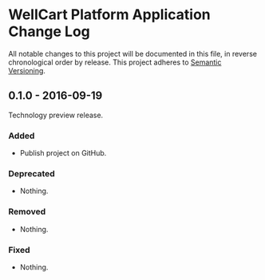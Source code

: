 WellCart Platform Application Change Log
============================

All notable changes to this project will be documented in this file, in reverse chronological order by release.
This project adheres to [Semantic Versioning](http://semver.org/).

## 0.1.0 - 2016-09-19

Technology preview release.

### Added

- Publish project on GitHub.

### Deprecated

- Nothing.

### Removed

- Nothing.

### Fixed

- Nothing.
